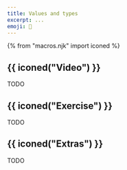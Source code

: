 ```yaml
---
title: Values and types
excerpt: ...
emoji: 🔢
---
```


{% from "macros.njk" import iconed %}

## {{ iconed("Video") }}

TODO

## {{ iconed("Exercise") }}

TODO

## {{ iconed("Extras") }}

TODO
